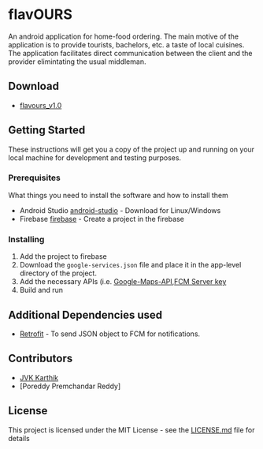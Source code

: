 # flavOURS

An android application for home-food ordering. The main motive of the application is to provide tourists, bachelors, etc. a taste of local cuisines. The application facilitates direct communication between the client and the provider elimintating the usual middleman. 

## Download

* [flavours_v1.0](https://drive.google.com/open?id=1aBkkqhsYQjZrmvbECE0g8j5HJ8evyJEP)

## Getting Started

These instructions will get you a copy of the project up and running on your local machine for development and testing purposes.

### Prerequisites

What things you need to install the software and how to install them


* Android Studio [android-studio](https://developer.android.com/studio/install) - Download for Linux/Windows
* Firebase [firebase](https://firebase.google.com/) - Create a project in the firebase


### Installing


1. Add the project to firebase
2. Download the ```google-services.json``` file and place it in the app-level directory of the project.
3. Add the necessary APIs (i.e. [Google-Maps-API](https://console.cloud.google.com/google/maps-apis/overview),[FCM Server key](https://firebase.google.com/)
4. Build and run



## Additional Dependencies used

* [Retrofit](https://square.github.io/retrofit/) - To send JSON object to FCM for notifications.


## Contributors

* [JVK Karthik](https://github.com/KARTHIKJVK)
* [Poreddy Premchandar Reddy]

## License

This project is licensed under the MIT License - see the [LICENSE.md](https://github.com/aniruddh-9/flavours/blob/master/LICENSE) file for details
